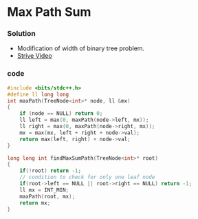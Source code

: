 # Max Path Sum

### Solution

-   Modification of width of binary tree problem.
-   [Strive Video](https://youtu.be/WszrfSwMz58)

### code

```cpp
#include <bits/stdc++.h>
#define ll long long
int maxPath(TreeNode<int>* node, ll &mx)
{
    if (node == NULL) return 0;
    ll left = max(0, maxPath(node->left, mx));
    ll right = max(0, maxPath(node->right, mx));
    mx = max(mx, left + right + node->val);
    return max(left, right) + node->val;
}

long long int findMaxSumPath(TreeNode<int>* root)
{
    if(!root) return -1;
    // condition to check for only one leaf node
    if(root->left == NULL || root->right == NULL) return -1;
    ll mx = INT_MIN;
    maxPath(root, mx);
    return mx;
}
```

